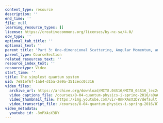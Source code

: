 ```yaml
---
content_type: resource
description: ''
end_time: ''
file: null
learning_resource_types: []
license: https://creativecommons.org/licenses/by-nc-sa/4.0/
ocw_type: ''
optional_tab_title: ''
optional_text: ''
parent_title: 'Part 3: One-dimensional Scattering, Angular Momentum, and Central Potentials'
parent_type: CourseSection
related_resources_text: ''
resource_index_text: ''
resourcetype: Video
start_time: ''
title: The simplest quantum system
uid: 7e81ef6f-1ab4-d1ba-2e9a-351cecc0c316
video_files:
  archive_url: https://archive.org/download/MIT8.04S16/MIT8_04S16_lec24_s2_300k.mp4
  video_captions_file: /courses/8-04-quantum-physics-i-spring-2016/a0a6ee9bf8ca5f46bc3632bce9a7295c_-8mPXAsX3DY.vtt
  video_thumbnail_file: https://img.youtube.com/vi/-8mPXAsX3DY/default.jpg
  video_transcript_file: /courses/8-04-quantum-physics-i-spring-2016/87eb1b43458c045cdb0cf678de50c28c_-8mPXAsX3DY.pdf
video_metadata:
  youtube_id: -8mPXAsX3DY
---
```


